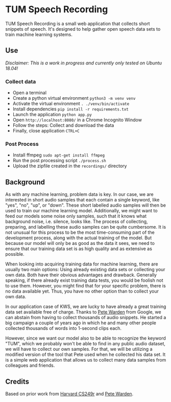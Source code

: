 # TUM Speech Recording

TUM Speech Recording is a small web application that collects short snippets of speech. It's designed to help gather open speech data sets to train machine learning systems.

## Use

*Disclaimer: This is a work in progress and currently only tested on Ubuntu 18.04!*

### Collect data
- Open a terminal
- Create a python virtual environment `python3 -m venv venv`
- Activate the virtual environment `. ./venv/bin/activate`
- Install dependencies `pip install -r requirements.txt`
- Launch the application `python app.py`
- Open `http://localhost:8080/` in a Chrome Incognito Window
- Follow the steps: Collect and download the data
- Finally, close application `CTRL+C`

### Post Process
- Install ffmpeg `sudo apt-get install ffmpeg`
- Run the post processing script `./process.sh`
- Upload the zipfile created in the `recordings/` directory

## Background
As with any machine learning, problem data is key. In our case, we are interested in short audio samples that each contain a single keyword, like "yes", "no", "up", or "down". These short labelled audio samples will then be used to train our machine learning model. Additionally, we might want to feed our models some noise only samples, such that it knows what background noise, i.e. silence, looks like. The process of collecting, preparing, and labelling these audio samples can be quite cumbersome. It is not unusual for this process to be the most time-consuming part of the development process, along with the actual training of the model. But because our model will only be as good as the data it sees, we need to ensure that our training data set is as high quality and as extensive as possible.

When looking into acquiring training data for machine learning, there are usually two main options: Using already existing data sets or collecting your own data. Both have their obvious advantages and drawback. Generally speaking, if there already exist training data tests, you would be foolish not to use them. However, you might find that for your specific problem, there is no data available yet. Thus, you have no other option than to collect your own data.

In our application case of KWS, we are lucky to have already a great training data set available free of charge. Thanks to [Pete Warden](https://arxiv.org/pdf/1804.03209.pdf) from Google, we can abstain from having to collect thousands of audio snippets. He started a big campaign a couple of years ago in which he and many other people collected thousands of words into 1-second clips each.

However, since we want our model also to be able to recognize the keyword "TUM", which we probably won't be able to find in any public audio dataset, we will have to collect our own samples. For that, we will be utilizing a modified version of the tool that Pete used when he collected his data set. It is a simple web application that allows us to collect many data samples from colleagues and friends.

## Credits
Based on prior work from [Harvard CS249r](https://github.com/tinyMLx/open-speech-recording) and [Pete Warden](https://github.com/petewarden/open-speech-recording).  
